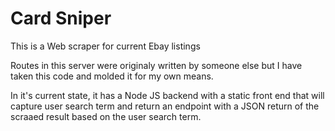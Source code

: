 # Card Sniper
This is a Web scraper for current Ebay listings

Routes in this server were originaly written by someone else but I have taken this code and molded it for my own means. 

In it's current state, it has a Node JS backend with a static front end that will capture user search term and return an endpoint with a JSON return of the scraaed result based on the user search term. 
